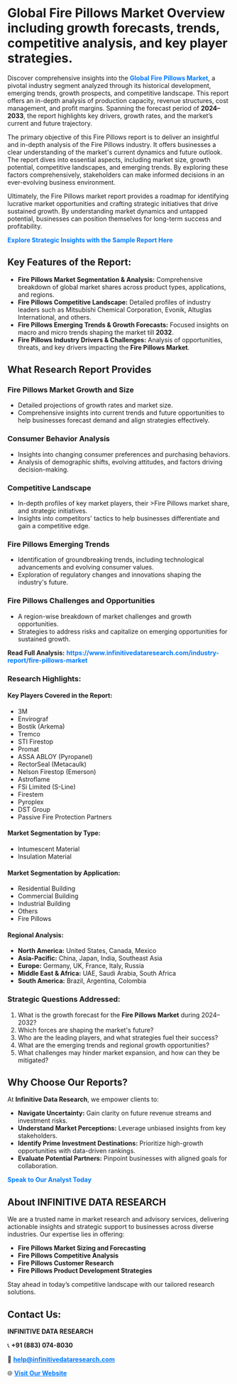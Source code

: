 <h1>Global Fire Pillows Market Overview including growth forecasts, trends, competitive analysis, and key player strategies.</h1>
<p>
Discover comprehensive insights into the 
<a href="https://www.infinitivedataresearch.com/industry-report/fire-pillows-market" rel="dofollow" style="color: #007BFF; text-decoration: none;"><strong>Global Fire Pillows Market</strong></a>, a pivotal industry segment analyzed through its historical development, emerging trends, growth prospects, and competitive landscape. This report offers an in-depth analysis of production capacity, revenue structures, cost management, and profit margins. Spanning the forecast period of <strong>2024–2033</strong>, the report highlights key drivers, growth rates, and the market’s current and future trajectory.
</p>
<p>
The primary objective of this Fire Pillows report is to deliver an insightful and in-depth analysis of the Fire Pillows industry. It offers businesses a clear understanding of the market's current dynamics and future outlook. The report dives into essential aspects, including market size, growth potential, competitive landscapes, and emerging trends. By exploring these factors comprehensively, stakeholders can make informed decisions in an ever-evolving business environment.
</p>
<p>
Ultimately, the Fire Pillows market report provides a roadmap for identifying lucrative market opportunities and crafting strategic initiatives that drive sustained growth. By understanding market dynamics and untapped potential, businesses can position themselves for long-term success and profitability.
</p>
<p>
<a href="https://www.infinitivedataresearch.com/request-sample/reportId=102010" style="color: #007BFF; text-decoration: none;"><strong>Explore Strategic Insights with the Sample Report Here</strong></a>
</p>

<h2>Key Features of the Report:</h2>
<ul>
<li><strong>Fire Pillows Market Segmentation & Analysis:</strong> Comprehensive breakdown of global market shares across product types, applications, and regions.</li>
<li><strong>Fire Pillows Competitive Landscape:</strong> Detailed profiles of industry leaders such as Mitsubishi Chemical Corporation, Evonik, Altuglas International, and others.</li>
<li><strong>Fire Pillows Emerging Trends & Growth Forecasts:</strong> Focused insights on macro and micro trends shaping the market till <strong>2032</strong>.</li>
<li><strong>Fire Pillows Industry Drivers & Challenges:</strong> Analysis of opportunities, threats, and key drivers impacting the <strong>Fire Pillows Market</strong>.</li>
</ul>

<h2>What Research Report Provides</h2>
<h3>Fire Pillows Market Growth and Size</h3>
<ul>
<li>Detailed projections of growth rates and market size.</li>
<li>Comprehensive insights into current trends and future opportunities to help businesses forecast demand and align strategies effectively.</li>
</ul>

<h3>Consumer Behavior Analysis</h3>
<ul>
<li>Insights into changing consumer preferences and purchasing behaviors.</li>
<li>Analysis of demographic shifts, evolving attitudes, and factors driving decision-making.</li>
</ul>

<h3>Competitive Landscape</h3>
<ul>
<li>In-depth profiles of key market players, their >Fire Pillows market share, and strategic initiatives.</li>
<li>Insights into competitors' tactics to help businesses differentiate and gain a competitive edge.</li>
</ul>

<h3>Fire Pillows Emerging Trends</h3>
<ul>
<li>Identification of groundbreaking trends, including technological advancements and evolving consumer values.</li>
<li>Exploration of regulatory changes and innovations shaping the industry's future.</li>
</ul>

<h3>Fire Pillows Challenges and Opportunities</h3>
<ul>
<li>A region-wise breakdown of market challenges and growth opportunities.</li>
<li>Strategies to address risks and capitalize on emerging opportunities for sustained growth.</li>
</ul>
<p><strong>Read Full Analysis:</strong> <a href="https://www.infinitivedataresearch.com/industry-report/fire-pillows-market" rel="dofollow" style="color: #007BFF; text-decoration: none;"><strong>https://www.infinitivedataresearch.com/industry-report/fire-pillows-market</strong></a></p>
<h3>Research Highlights:</h3>
<h4>Key Players Covered in the Report:</h4>
<ul><li>3M</li><li>Envirograf</li><li>Bostik (Arkema)</li><li>Tremco</li><li>STI Firestop</li><li>Promat</li><li>ASSA ABLOY (Pyropanel)</li><li>RectorSeal (Metacaulk)</li><li>Nelson Firestop (Emerson)</li><li>Astroflame</li><li>FSi Limited (S-Line)</li><li>Firestem</li><li>Pyroplex</li><li>DST Group</li><li>Passive Fire Protection Partners</li></ul>
<h4>Market Segmentation by Type:</h4>
<ul><li>Intumescent Material</li><li>Insulation Material</li></ul>
<h4>Market Segmentation by Application:</h4>
<ul><li>Residential Building</li><li>Commercial Building</li><li>Industrial Building</li><li>Others</li><li>Fire Pillows</li></ul>

<h4>Regional Analysis:</h4>
<ul>
<li><strong>North America:</strong> United States, Canada, Mexico</li>
<li><strong>Asia-Pacific:</strong> China, Japan, India, Southeast Asia</li>
<li><strong>Europe:</strong> Germany, UK, France, Italy, Russia</li>
<li><strong>Middle East & Africa:</strong> UAE, Saudi Arabia, South Africa</li>
<li><strong>South America:</strong> Brazil, Argentina, Colombia</li>
</ul>

<h3>Strategic Questions Addressed:</h3>
<ol>
<li>What is the growth forecast for the <strong>Fire Pillows Market</strong> during 2024–2032?</li>
<li>Which forces are shaping the market's future?</li>
<li>Who are the leading players, and what strategies fuel their success?</li>
<li>What are the emerging trends and regional growth opportunities?</li>
<li>What challenges may hinder market expansion, and how can they be mitigated?</li>
</ol>

<h2>Why Choose Our Reports?</h2>
<p>At <strong>Infinitive Data Research</strong>, we empower clients to:</p>
<ul>
<li><strong>Navigate Uncertainty:</strong> Gain clarity on future revenue streams and investment risks.</li>
<li><strong>Understand Market Perceptions:</strong> Leverage unbiased insights from key stakeholders.</li>
<li><strong>Identify Prime Investment Destinations:</strong> Prioritize high-growth opportunities with data-driven rankings.</li>
<li><strong>Evaluate Potential Partners:</strong> Pinpoint businesses with aligned goals for collaboration.</li>
</ul>
<p><a href="https://www.infinitivedataresearch.com/industry-report/fire-pillows-market" rel="dofollow" style="color: #007BFF; text-decoration: none;"><strong>Speak to Our Analyst Today</strong></a></p>

<h2>About INFINITIVE DATA RESEARCH</h2>
<p>We are a trusted name in market research and advisory services, delivering actionable insights and strategic support to businesses across diverse industries. Our expertise lies in offering:</p>
<ul>
<li><strong>Fire Pillows Market Sizing and Forecasting</strong></li>
<li><strong>Fire Pillows Competitive Analysis</strong></li>
<li><strong>Fire Pillows Customer Research</strong></li>
<li><strong>Fire Pillows Product Development Strategies</strong></li>
</ul>
<p>Stay ahead in today’s competitive landscape with our tailored research solutions.</p>

<h2>Contact Us:</h2>
<p><strong>INFINITIVE DATA RESEARCH</strong></p>
<p>📞 <strong>+91 (883) 074-8030</strong></p>
<p>📧 <strong><a href="mailto:help@infinitivedataresearch.com" style="color: #007BFF;">help@infinitivedataresearch.com</a></strong></p>
<p>🌐 <strong><a href="https://www.infinitivedataresearch.com" rel="dofollow" style="color: #007BFF;">Visit Our Website</a></strong></p>